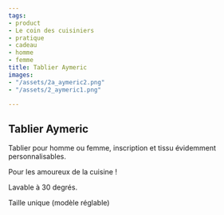 ```yaml
---
tags:
- product
- Le coin des cuisiniers
- pratique
- cadeau
- homme
- femme
title: Tablier Aymeric
images:
- "/assets/2a_aymeric2.png"
- "/assets/2_aymeric1.png"

---
```

## Tablier Aymeric

Tablier pour homme ou femme, inscription et tissu évidemment personnalisables.

Pour les amoureux de la cuisine !

Lavable à 30 degrés.

Taille unique (modèle réglable)